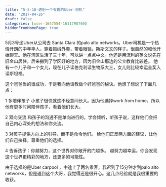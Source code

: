 ```yaml
---
title: "5-3-18-遇到一个有趣的Uber-司机"
date: "2017-04-26"
draft: false
categories: [user-1647554-1611798760]
hiddenFromHomePage: true
---
```

5月3号坐Uber从公司去 Santa Clara 的palo alto networks。Uber司机是一个热情开朗的中年华人，穿着抓绒外套，带着眼镜，斯斯文文的样子。很自然的和他开始聊天。他在湾区生活了三十年，可以讲一点点中文。他还是用流利的英文说先在旧金山居住，后来搬到了学区好的地方，因为旧金山那边的公立教育比较差。 他有一个儿子和一个女儿，现在儿子读伯克利读生物系大三，女儿则比较幸运全奖入读斯坦福。

这个爸爸当的很成功，于是我向他请教做个好爸爸的秘诀。他想了想说了下面几点：

1 多陪伴孩子
  小孩子很快就这不经意间长大。因为他选择work from home，所以他有更多时间陪伴孩子，看着他们长大。

2 双向交流
  和孩子的沟通不是单向进行的。学会倾听，听孩子说，这样他们会把自己内心深处的想法和你交流。
 
3 对孩子提供方向上的引导，而不是命令他们。 
  给他们正反两方面的建议，让他们自己抉择，尊重他们的选择。

4 告诉孩子：你越努力，这个世界对你敞开的门越多。
  越努力越幸运。你会发现这个世界更精彩的地方，还更多的可能性。  

由于选择的是Uber carpool ，中途上了两名乘客，我迟到了15分钟才到palo alto networks，但是遇到这个大哥，我觉得还是很开心。这几点经验就是我很重要的收获。
